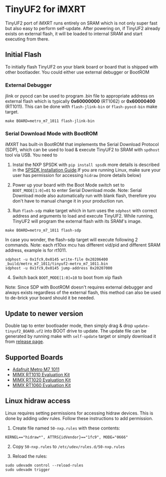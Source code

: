 # TinyUF2 for iMXRT

TinyUF2 port of iMXRT runs entirely on SRAM which is not only super fast but also easy to perform self-update. After powering on, if TinyUF2 already exists on external flash, it will be loaded to internal SRAM and start executing from there.

## Initial Flash

To initially flash TinyUF2 on your blank board or board that is shipped with other bootlaoder. You could either use external debugger or BootROM

### External Debugger

jlink or pyocd can be used to program .bin file to appropriate address on external flash which is typically **0x60000000** (RT1062) or **0x60000400** (RT1011). This  can be done with `flash-jlink-bin` or `flash-pyocd-bin` make target.

```
make BOARD=metro_m7_1011 flash-jlink-bin
```

### Serial Download Mode with BootROM

iMXRT has built-in BootROM that implements the Serial Download Protocol (SDP), which can be used to load & execute TinyUF2 to SRAM with `spdhost` tool via USB. You need to

1. Instal the NXP SPSDK with `pip install spsdk` more details is described in the [SPSDK Installation Guide](https://spsdk.readthedocs.io/en/latest/usage/installation.html).If you are running Linux, make sure your user has permission for accessing `hidraw` (more details below)

2. Power up your board with the Boot Mode switch set to `BOOT_MODE[1:0]=01` to enter Serial Download mode. Note: Serial Download mode also automatically run with blank flash, therefore you don't have to manual change it in your production run.

3. Run `flash-sdp` make target which in turn uses the `sdphost` with correct address and arguments to load and execute TinyUF2. While running, TinyUF2 will program the external flash with its SRAM's image.

  ```
  make BOARD=metro_m7_1011 flash-sdp
  ```

In case you wonder, the flash-sdp target will execute following 2 commands. Note: each rt10xx mcu has different vid/pid and different SRAM address, example is for rt1011.

  ```
  sdphost -u 0x1fc9,0x0145 write-file 0x20206400 _build/metro_m7_1011/tinyuf2-metro_m7_1011.bin
  sdphost -u 0x1fc9,0x0145 jump-address 0x20207000
  ```

4. Switch back `BOOT_MODE[1:0]=10` to boot from xip flash

Note: Since SDP with BootROM doesn't requires external debugger and always exists regardless of the external flash, this method can also be used to de-brick your board should it be needed.

## Update to newer version

Double tap to enter bootloader mode, then simply drag & drop `update-tinyuf2_BOARD.uf2` into BOOT drive to update. The update file can be generated by running make with `self-update` target or simply download it from [release page](https://github.com/adafruit/tinyuf2/releases).

## Supported Boards

- [Adafruit Metro M7 1011](https://www.adafruit.com/product/4950)
- [MIMX RT1010 Evaluation Kit](https://www.nxp.com/design/development-boards/i.mx-evaluation-and-development-boards/i.mx-rt1010-evaluation-kit:MIMXRT1010-EVK)
- [MIMX RT1020 Evaluation Kit](https://www.nxp.com/design/development-boards/i.mx-evaluation-and-development-boards/i.mx-rt1020-evaluation-kit:MIMXRT1020-EVK)
- [MIMX RT1060 Evaluation Kit](https://www.nxp.com/design/development-boards/i.mx-evaluation-and-development-boards/mimxrt1060-evk-i.mx-rt1060-evaluation-kit:MIMXRT1060-EVK)

## Linux hidraw access

Linux requires setting permissions for accessing hidraw devices.  This is done by adding udev rules.  Follow these instructions to add permission.

1. Create file named `50-nxp.rules` with these contents:
  ```
  KERNEL=="hidraw*", ATTRS{idVendor}=="1fc9", MODE="0666"
  ```

2. Copy `50-nxp.rules` to `/etc/udev/rules.d/50-nxp.rules`

3. Reload the rules:
  ```
  sudo udevadm control --reload-rules
  sudo udevadm trigger
  ```
